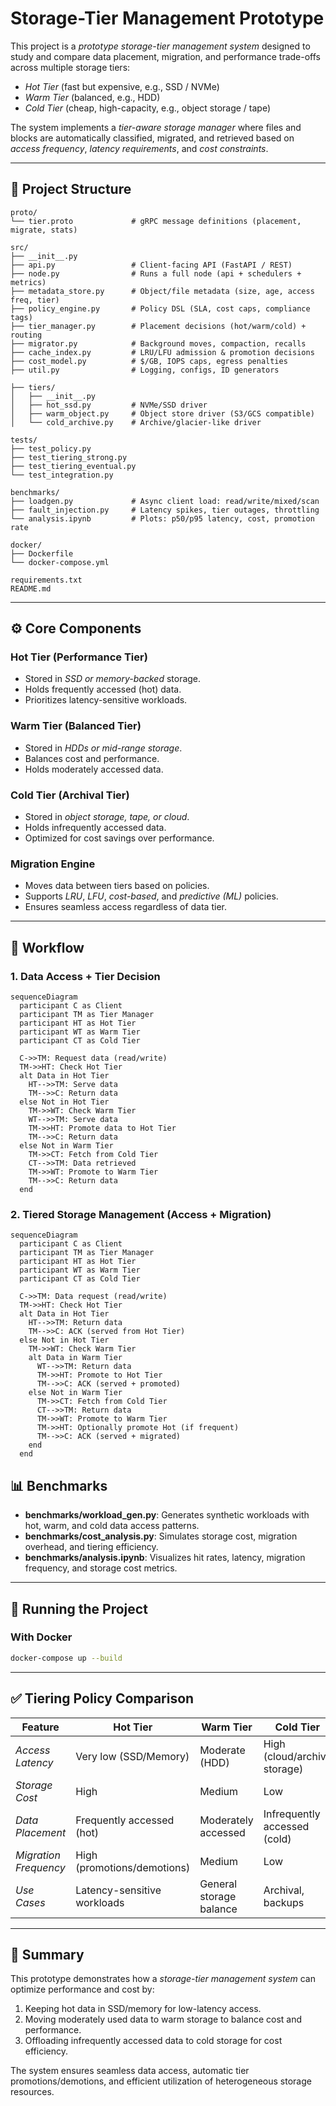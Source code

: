 # Storage-Tier Management Prototype

This project is a *prototype storage-tier management system* designed to study and compare data placement, migration, and performance trade-offs across multiple storage tiers:  

- *Hot Tier* (fast but expensive, e.g., SSD / NVMe)  
- *Warm Tier* (balanced, e.g., HDD)  
- *Cold Tier* (cheap, high-capacity, e.g., object storage / tape)  

The system implements a *tier-aware storage manager* where files and blocks are automatically classified, migrated, and retrieved based on *access frequency*, *latency requirements*, and *cost constraints*.  

---

## 📂 Project Structure

```
proto/
└── tier.proto             # gRPC message definitions (placement, migrate, stats)

src/
├── __init__.py
├── api.py                 # Client-facing API (FastAPI / REST)
├── node.py                # Runs a full node (api + schedulers + metrics)
├── metadata_store.py      # Object/file metadata (size, age, access freq, tier)
├── policy_engine.py       # Policy DSL (SLA, cost caps, compliance tags)
├── tier_manager.py        # Placement decisions (hot/warm/cold) + routing
├── migrator.py            # Background moves, compaction, recalls
├── cache_index.py         # LRU/LFU admission & promotion decisions
├── cost_model.py          # $/GB, IOPS caps, egress penalties
├── util.py                # Logging, configs, ID generators

├── tiers/
│   ├── __init__.py
│   ├── hot_ssd.py         # NVMe/SSD driver
│   ├── warm_object.py     # Object store driver (S3/GCS compatible)
│   └── cold_archive.py    # Archive/glacier-like driver

tests/
├── test_policy.py
├── test_tiering_strong.py
├── test_tiering_eventual.py
└── test_integration.py

benchmarks/
├── loadgen.py             # Async client load: read/write/mixed/scan
├── fault_injection.py     # Latency spikes, tier outages, throttling
└── analysis.ipynb         # Plots: p50/p95 latency, cost, promotion rate

docker/
├── Dockerfile
└── docker-compose.yml

requirements.txt
README.md
```
---

## ⚙ Core Components

### Hot Tier (Performance Tier)
- Stored in *SSD or memory-backed* storage.  
- Holds frequently accessed (hot) data.  
- Prioritizes latency-sensitive workloads.  

### Warm Tier (Balanced Tier)
- Stored in *HDDs or mid-range storage*.  
- Balances cost and performance.  
- Holds moderately accessed data.  

### Cold Tier (Archival Tier)
- Stored in *object storage, tape, or cloud*.  
- Holds infrequently accessed data.  
- Optimized for cost savings over performance.  

### Migration Engine
- Moves data between tiers based on policies.  
- Supports *LRU*, *LFU*, *cost-based*, and *predictive (ML)* policies.  
- Ensures seamless access regardless of data tier.  

---
## 🔄 Workflow

### 1. Data Access + Tier Decision
```mermaid
sequenceDiagram
  participant C as Client
  participant TM as Tier Manager
  participant HT as Hot Tier
  participant WT as Warm Tier
  participant CT as Cold Tier

  C->>TM: Request data (read/write)
  TM->>HT: Check Hot Tier
  alt Data in Hot Tier
    HT-->>TM: Serve data
    TM-->>C: Return data
  else Not in Hot Tier
    TM->>WT: Check Warm Tier
    WT-->>TM: Serve data
    TM->>HT: Promote data to Hot Tier
    TM-->>C: Return data
  else Not in Warm Tier
    TM->>CT: Fetch from Cold Tier
    CT-->>TM: Data retrieved
    TM->>WT: Promote to Warm Tier
    TM-->>C: Return data
  end
```
### 2. Tiered Storage Management (Access + Migration)

```mermaid
sequenceDiagram
  participant C as Client
  participant TM as Tier Manager
  participant HT as Hot Tier
  participant WT as Warm Tier
  participant CT as Cold Tier

  C->>TM: Data request (read/write)
  TM->>HT: Check Hot Tier
  alt Data in Hot Tier
    HT-->>TM: Return data
    TM-->>C: ACK (served from Hot Tier)
  else Not in Hot Tier
    TM->>WT: Check Warm Tier
    alt Data in Warm Tier
      WT-->>TM: Return data
      TM->>HT: Promote to Hot Tier
      TM-->>C: ACK (served + promoted)
    else Not in Warm Tier
      TM->>CT: Fetch from Cold Tier
      CT-->>TM: Return data
      TM->>WT: Promote to Warm Tier
      TM->>HT: Optionally promote Hot (if frequent)
      TM-->>C: ACK (served + migrated)
    end
  end
```
## 📊 Benchmarks

* **benchmarks/workload_gen.py**: Generates synthetic workloads with hot, warm, and cold data access patterns.  
* **benchmarks/cost_analysis.py**: Simulates storage cost, migration overhead, and tiering efficiency.  
* **benchmarks/analysis.ipynb**: Visualizes hit rates, latency, migration frequency, and storage cost metrics.  

---

## 🚀 Running the Project

### With Docker

```bash
docker-compose up --build
```
---

## ✅ Tiering Policy Comparison

| Feature                  | Hot Tier                    | Warm Tier                    | Cold Tier                     |
| ------------------------ | --------------------------- | ---------------------------- | ----------------------------- |
| *Access Latency*         | Very low (SSD/Memory)       | Moderate (HDD)               | High (cloud/archive storage)  |
| *Storage Cost*           | High                        | Medium                       | Low                           |
| *Data Placement*         | Frequently accessed (hot)   | Moderately accessed          | Infrequently accessed (cold) |
| *Migration Frequency*    | High (promotions/demotions) | Medium                       | Low                           |
| *Use Cases*              | Latency-sensitive workloads | General storage balance      | Archival, backups             |

---

## 📌 Summary

This prototype demonstrates how a *storage-tier management system* can optimize performance and cost by:  

1. Keeping hot data in SSD/memory for low-latency access.  
2. Moving moderately used data to warm storage to balance cost and performance.  
3. Offloading infrequently accessed data to cold storage for cost efficiency.  

The system ensures seamless data access, automatic tier promotions/demotions, and efficient utilization of heterogeneous storage resources.

